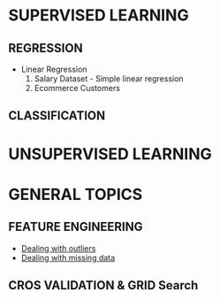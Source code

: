 ﻿# SUPERVISED LEARNING
## REGRESSION
- Linear Regression
    1. <a>Salary Dataset - Simple linear regression</a>
    2. <a>Ecommerce Customers </a>
## CLASSIFICATION
# UNSUPERVISED LEARNING
# GENERAL TOPICS
## FEATURE ENGINEERING
- <a href="">Dealing with outliers</a>
- <a href="">Dealing with missing data</a>
## CROS VALIDATION & GRID Search